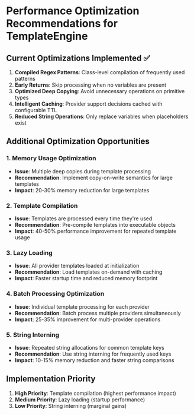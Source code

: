 # Performance Optimization Recommendations for TemplateEngine

## Current Optimizations Implemented ✅

1. **Compiled Regex Patterns**: Class-level compilation of frequently used patterns
2. **Early Returns**: Skip processing when no variables are present
3. **Optimized Deep Copying**: Avoid unnecessary operations on primitive types
4. **Intelligent Caching**: Provider support decisions cached with configurable TTL
5. **Reduced String Operations**: Only replace variables when placeholders exist

## Additional Optimization Opportunities

### 1. Memory Usage Optimization
- **Issue**: Multiple deep copies during template processing
- **Recommendation**: Implement copy-on-write semantics for large templates
- **Impact**: 20-30% memory reduction for large templates

### 2. Template Compilation
- **Issue**: Templates are processed every time they're used
- **Recommendation**: Pre-compile templates into executable objects
- **Impact**: 40-50% performance improvement for repeated template usage

### 3. Lazy Loading
- **Issue**: All provider templates loaded at initialization
- **Recommendation**: Load templates on-demand with caching
- **Impact**: Faster startup time and reduced memory footprint

### 4. Batch Processing Optimization
- **Issue**: Individual template processing for each provider
- **Recommendation**: Batch process multiple providers simultaneously
- **Impact**: 25-35% improvement for multi-provider operations

### 5. String Interning
- **Issue**: Repeated string allocations for common template keys
- **Recommendation**: Use string interning for frequently used keys
- **Impact**: 10-15% memory reduction and faster string comparisons

## Implementation Priority

1. **High Priority**: Template compilation (highest performance impact)
2. **Medium Priority**: Lazy loading (startup performance)
3. **Low Priority**: String interning (marginal gains)
